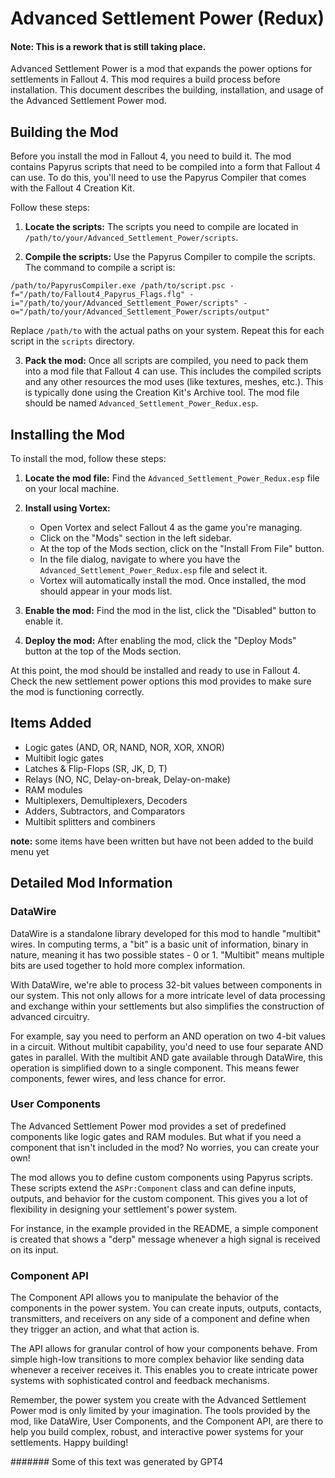 # Advanced Settlement Power (Redux)

#### Note: This is a rework that is still taking place.

Advanced Settlement Power is a mod that expands the power options for settlements in Fallout 4. This mod requires a build process before installation. This document describes the building, installation, and usage of the Advanced Settlement Power mod.

## Building the Mod

Before you install the mod in Fallout 4, you need to build it. The mod contains Papyrus scripts that need to be compiled into a form that Fallout 4 can use. To do this, you'll need to use the Papyrus Compiler that comes with the Fallout 4 Creation Kit.

Follow these steps:

1. **Locate the scripts:** The scripts you need to compile are located in `/path/to/your/Advanced_Settlement_Power/scripts`.

2. **Compile the scripts:** Use the Papyrus Compiler to compile the scripts. The command to compile a script is:

```
/path/to/PapyrusCompiler.exe /path/to/script.psc -f="/path/to/Fallout4_Papyrus_Flags.flg" -i="/path/to/your/Advanced_Settlement_Power/scripts" -o="/path/to/your/Advanced_Settlement_Power/scripts/output"
```

Replace `/path/to` with the actual paths on your system. Repeat this for each script in the `scripts` directory.

3. **Pack the mod:** Once all scripts are compiled, you need to pack them into a mod file that Fallout 4 can use. This includes the compiled scripts and any other resources the mod uses (like textures, meshes, etc.). This is typically done using the Creation Kit's Archive tool. The mod file should be named `Advanced_Settlement_Power_Redux.esp`.

## Installing the Mod

To install the mod, follow these steps:

1. **Locate the mod file:** Find the `Advanced_Settlement_Power_Redux.esp` file on your local machine.

2. **Install using Vortex:** 

    - Open Vortex and select Fallout 4 as the game you're managing. 
    - Click on the "Mods" section in the left sidebar.
    - At the top of the Mods section, click on the "Install From File" button.
    - In the file dialog, navigate to where you have the `Advanced_Settlement_Power_Redux.esp` file and select it.
    - Vortex will automatically install the mod. Once installed, the mod should appear in your mods list.

3. **Enable the mod:** Find the mod in the list, click the "Disabled" button to enable it. 

4. **Deploy the mod:** After enabling the mod, click the "Deploy Mods" button at the top of the Mods section. 

At this point, the mod should be installed and ready to use in Fallout 4. Check the new settlement power options this mod provides to make sure the mod is functioning correctly. 

## Items Added
* Logic gates (AND, OR, NAND, NOR, XOR, XNOR)
* Multibit logic gates
* Latches & Flip-Flops (SR, JK, D, T)
* Relays (NO, NC, Delay-on-break, Delay-on-make)
* RAM modules
* Multiplexers, Demultiplexers, Decoders
* Adders, Subtractors, and Comparators
* Multibit splitters and combiners

**note:** some items have been written but have not been added to the build menu yet

## Detailed Mod Information

### DataWire

DataWire is a standalone library developed for this mod to handle "multibit" wires. In computing terms, a "bit" is a basic unit of information, binary in nature, meaning it has two possible states - 0 or 1. "Multibit" means multiple bits are used together to hold more complex information. 

With DataWire, we're able to process 32-bit values between components in our system. This not only allows for a more intricate level of data processing and exchange within your settlements but also simplifies the construction of advanced circuitry.

For example, say you need to perform an AND operation on two 4-bit values in a circuit. Without multibit capability, you'd need to use four separate AND gates in parallel. With the multibit AND gate available through DataWire, this operation is simplified down to a single component. This means fewer components, fewer wires, and less chance for error.

### User Components

The Advanced Settlement Power mod provides a set of predefined components like logic gates and RAM modules. But what if you need a component that isn't included in the mod? No worries, you can create your own!

The mod allows you to define custom components using Papyrus scripts. These scripts extend the `ASPr:Component` class and can define inputs, outputs, and behavior for the custom component. This gives you a lot of flexibility in designing your settlement's power system.

For instance, in the example provided in the README, a simple component is created that shows a "derp" message whenever a high signal is received on its input.

### Component API

The Component API allows you to manipulate the behavior of the components in the power system. You can create inputs, outputs, contacts, transmitters, and receivers on any side of a component and define when they trigger an action, and what that action is.

The API allows for granular control of how your components behave. From simple high-low transitions to more complex behavior like sending data whenever a receiver receives it. This enables you to create intricate power systems with sophisticated control and feedback mechanisms.

Remember, the power system you create with the Advanced Settlement Power mod is only limited by your imagination. The tools provided by the mod, like DataWire, User Components, and the Component API, are there to help you build complex, robust, and interactive power systems for your settlements. Happy building!


####### Some of this text was generated by GPT4
